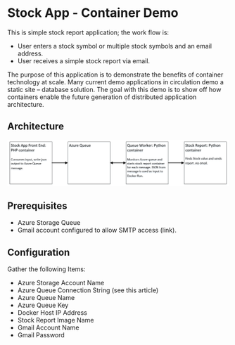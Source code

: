 # Stock App - Container Demo

This is simple stock report application; the work flow is:
- User enters a stock symbol or multiple stock symbols and an email address.
- User receives a simple stock report via email.

The purpose of this application is to demonstrate the benefits of container technology at scale. Many current demo applications in circulation demo a static site – database solution. The goal with this demo is to show off how containers enable the future generation of distributed application architecture. 

## Architecture

![](./media/stock-app.png)

## Prerequisites

- Azure Storage Queue
- Gmail account configured to allow SMTP access (link).

## Configuration 

Gather the following Items:

- Azure Storage Account Name
- Azure Queue Connection String (see this article)
- Azure Queue Name
- Azure Queue Key
- Docker Host IP Address
- Stock Report Image Name
- Gmail Account Name
- Gmail Password


